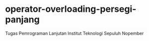 # operator-overloading-persegi-panjang
Tugas Pemrograman Lanjutan Institut Teknologi Sepuluh Nopember
